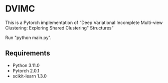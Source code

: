 # DVIMC

This is a Pytorch implementation of “Deep Variational Incomplete Multi-view Clustering: Exploring Shared Clustering"
Structures”

Run "python main.py".
## Requirements

- Python 3.11.0
- Pytorch 2.0.1
- scikit-learn 1.3.0
